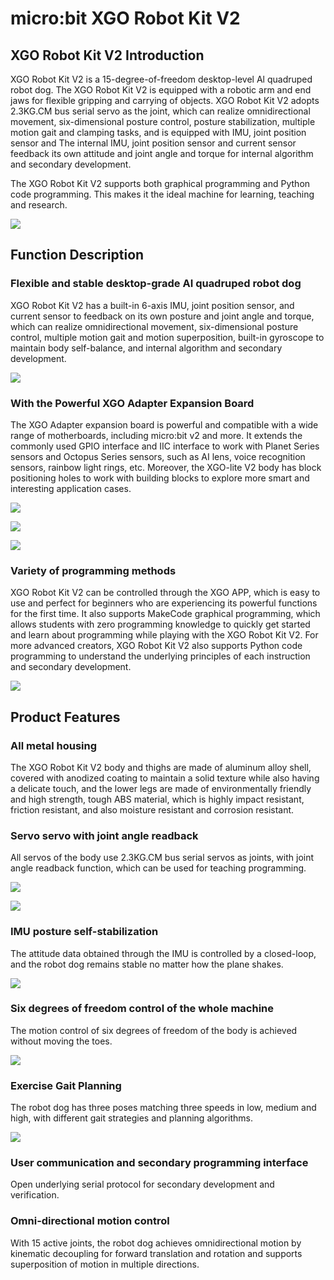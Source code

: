 ﻿---
sidebar_position: 4
sidebar_label: micro:bit XGO Robot Kit V2
---


# micro:bit XGO Robot Kit V2

## XGO Robot Kit V2 Introduction

XGO Robot Kit V2 is a 15-degree-of-freedom desktop-level Al quadruped robot dog. The XGO Robot Kit V2 is equipped with a robotic arm and end jaws for flexible gripping and carrying of objects. XGO Robot Kit V2 adopts 2.3KG.CM bus serial servo as the joint, which can realize omnidirectional movement, six-dimensional posture control, posture stabilization, multiple motion gait and clamping tasks, and is equipped with IMU, joint position sensor and The internal IMU, joint position sensor and current sensor feedback its own attitude and joint angle and torque for internal algorithm and secondary development.

The XGO Robot Kit V2 supports both graphical programming and Python code programming. This makes it the ideal machine for learning, teaching and research.

![](https://wiki-media-ef.oss-cn-hongkong.aliyuncs.com//images/microbit-xgo-lite2-introduce-01.png)

## Function Description

### Flexible and stable desktop-grade AI quadruped robot dog

XGO Robot Kit V2 has a built-in 6-axis IMU, joint position sensor, and current sensor to feedback on its own posture and joint angle and torque, which can realize omnidirectional movement, six-dimensional posture control, multiple motion gait and motion superposition, built-in gyroscope to maintain body self-balance, and internal algorithm and secondary development.

![](https://wiki-media-ef.oss-cn-hongkong.aliyuncs.com//images/microbit-xgo-lite2-introduce-07.gif)

### With the Powerful XGO Adapter Expansion Board

The XGO Adapter expansion board is powerful and compatible with a wide range of motherboards, including micro:bit v2 and more. It extends the commonly used GPIO interface and IIC interface to work with Planet Series sensors and Octopus Series sensors, such as AI lens, voice recognition sensors, rainbow light rings, etc. Moreover, the XGO-lite V2 body has block positioning holes to work with building blocks to explore more smart and interesting application cases.

![](https://wiki-media-ef.oss-cn-hongkong.aliyuncs.com//images/microbit-xgo-lite2-introduce-03.png)



![](https://wiki-media-ef.oss-cn-hongkong.aliyuncs.com//images/microbit-xgo-lite2-introduce-04.png)

![](https://wiki-media-ef.oss-cn-hongkong.aliyuncs.com//images/microbit-xgo-lite2-introduce-05.png)

### Variety of programming methods

XGO Robot Kit V2 can be controlled through the XGO APP, which is easy to use and perfect for beginners who are experiencing its powerful functions for the first time. It also supports MakeCode graphical programming, which allows students with zero programming knowledge to quickly get started and learn about programming while playing with the XGO Robot Kit V2. For more advanced creators, XGO Robot Kit V2 also supports Python code programming to understand the underlying principles of each instruction and secondary development.

![](https://wiki-media-ef.oss-cn-hongkong.aliyuncs.com//images/microbit-xgo-lite2-introduce-06.png)

## Product Features

### All metal housing

The XGO Robot Kit V2 body and thighs are made of aluminum alloy shell, covered with anodized coating to maintain a solid texture while also having a delicate touch, and the lower legs are made of environmentally friendly and high strength, tough ABS material, which is highly impact resistant, friction resistant, and also moisture resistant and corrosion resistant.



### Servo servo with joint angle readback

All servos of the body use 2.3KG.CM bus serial servos as joints, with joint angle readback function, which can be used for teaching programming.

![](https://wiki-media-ef.oss-cn-hongkong.aliyuncs.com//images/microbit-xgo-lite2-introduce-07.png)

![](https://wiki-media-ef.oss-cn-hongkong.aliyuncs.com//images/microbit-xgo-lite2-introduce-08.png)

### IMU posture self-stabilization

The attitude data obtained through the IMU is controlled by a closed-loop, and the robot dog remains stable no matter how the plane shakes.

![](https://wiki-media-ef.oss-cn-hongkong.aliyuncs.com//images/microbit-xgo-lite2-introduce-08.gif)

### Six degrees of freedom control of the whole machine

The motion control of six degrees of freedom of the body is achieved without moving the toes.

![](https://wiki-media-ef.oss-cn-hongkong.aliyuncs.com//images/microbit-xgo-lite2-introduce-09.gif)



### Exercise Gait Planning

The robot dog has three poses matching three speeds in low, medium and high, with different gait strategies and planning algorithms.

![](https://wiki-media-ef.oss-cn-hongkong.aliyuncs.com//images/microbit-xgo-lite2-introduce-10.gif)

### User communication and secondary programming interface

Open underlying serial protocol for secondary development and verification.



### Omni-directional motion control

With 15 active joints, the robot dog achieves omnidirectional motion by kinematic decoupling for forward translation and rotation and supports superposition of motion in multiple directions.
